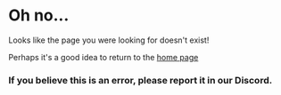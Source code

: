 <meta name="description" content="You found a dead link!">

# Oh no...
Looks like the page you were looking for doesn't exist!

Perhaps it's a good idea to return to the [home page](./Home.md)

### If you believe this is an error, please report it in our Discord.
